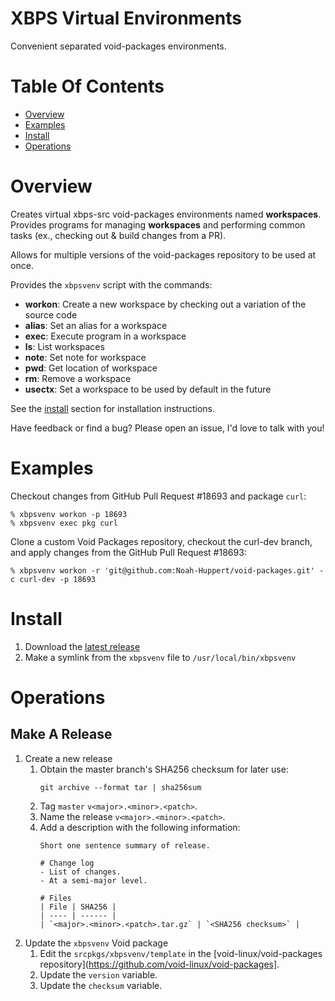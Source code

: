 # XBPS Virtual Environments
Convenient separated void-packages environments.

# Table Of Contents
- [Overview](#overview)
- [Examples](#examples)
- [Install](#install)
- [Operations](#operations)

# Overview
Creates virtual xbps-src void-packages environments named **workspaces**. 
Provides programs for managing **workspaces** and performing common tasks
(ex., checking out & build changes from a PR).

Allows for multiple versions of the void-packages repository to be used at once.

Provides the `xbpsvenv` script with the commands:

- **workon**: Create a new workspace by checking out a variation of the source code
- **alias**: Set an alias for a workspace
- **exec**: Execute program in a workspace
- **ls**: List workspaces
- **note**: Set note for workspace
- **pwd**: Get location of workspace
- **rm**: Remove a workspace
- **usectx**: Set a workspace to be used by default in the future

See the [install](#install) section for installation instructions.

Have feedback or find a bug? Please open an issue, I'd love to talk with you!

# Examples
Checkout changes from GitHub Pull Request #18693 and package `curl`:

```shell
% xbpsvenv workon -p 18693
% xbpsvenv exec pkg curl
```

Clone a custom Void Packages repository, checkout the curl-dev branch, and apply
changes from the GitHub Pull Request #18693:

```shell
% xbpsvenv workon -r 'git@github.com:Noah-Huppert/void-packages.git' -c curl-dev -p 18693
```

# Install
1. Download the [latest release](https://github.com/Noah-Huppert/xbpsvenv/releases)
2. Make a symlink from the `xbpsvenv` file to `/usr/local/bin/xbpsvenv`

# Operations
## Make A Release
1. Create a new release
   1. Obtain the master branch's SHA256 checksum for later use:
      ```
	  git archive --format tar | sha256sum
	  ```
   2. Tag `master` `v<major>.<minor>.<patch>`.
   3. Name the release `v<major>.<minor>.<patch>`.
   4. Add a description with the following information:
      ```
	  Short one sentence summary of release.
	  
	  # Change log
	  - List of changes.
	  - At a semi-major level.
	  
	  # Files
	  | File | SHA256 |
	  | ---- | ------ |
	  | `<major>.<minor>.<patch>.tar.gz` | `<SHA256 checksum>` |
	  ```
2. Update the `xbpsvenv` Void package
   1. Edit the `srcpkgs/xbpsvenv/template` in the 
	  [void-linux/void-packages repository](https://github.com/void-linux/void-packages].
   2. Update the `version` variable.
   3. Update the `checksum` variable.
